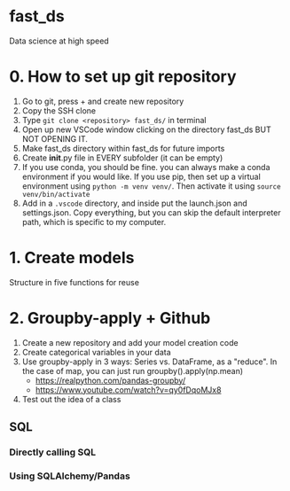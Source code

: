 # fast_ds

Data science at high speed

# 0. How to set up git repository

1. Go to git, press + and create new repository
2. Copy the SSH clone
3. Type `git clone <repository> fast_ds/` in terminal
4. Open up new VSCode window clicking on the directory fast_ds BUT NOT OPENING IT.
5. Make fast_ds directory within fast_ds for future imports
6. Create **init**.py file in EVERY subfolder (it can be empty)
7. If you use conda, you should be fine. you can always make a conda environment if you would like. If you use pip, then set up a virtual environment using `python -m venv venv/`. Then activate it using `source venv/bin/activate`
8. Add in a `.vscode` directory, and inside put the launch.json and settings.json. Copy everything, but you can skip the default interpreter path, which is specific to my computer.

# 1. Create models

Structure in five functions for reuse

# 2. Groupby-apply + Github

1. Create a new repository and add your model creation code
2. Create categorical variables in your data
3. Use groupby-apply in 3 ways: Series vs. DataFrame, as a "reduce". In the case of map, you can just run groupby().apply(np.mean)
   - https://realpython.com/pandas-groupby/
   - https://www.youtube.com/watch?v=qy0fDqoMJx8
4. Test out the idea of a class

## SQL

### Directly calling SQL

### Using SQLAlchemy/Pandas
